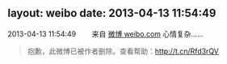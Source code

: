 layout: weibo
date: 2013-04-13 11:54:49
---
<meta name="referrer" content="no-referrer" />

2013-04-13 11:54:49  &nbsp;&nbsp;&nbsp;&nbsp;&nbsp;&nbsp; 来自 <a href="http://weibo.com/" rel="nofollow">微博 weibo.com</a>
心情复杂……
>  抱歉，此微博已被作者删除。查看帮助：http://t.cn/Rfd3rQV
